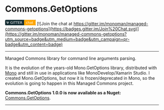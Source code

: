 Commons.GetOptions
============================

<svg xmlns="http://www.w3.org/2000/svg" width="100" height="18"><rect rx="3" width="117" height="18" fill="#162e34"/><path fill="#1dce73" d="M62 0h4v18h-4z"/><rect rx="3" width="38" height="18" x="62" fill="orange"/><g fill="#fff" text-anchor="middle" font-family="DejaVu Sans,Verdana,Geneva,sans-serif" font-size="11"><g><rect x="5" y="5" fill="#fff" width="1" height="5"/><rect x="7" y="6" fill="#fff" width="1" height="7"/><rect x="9" y="6" fill="#fff" width="1" height="7"/><rect x="11" y="6" fill="#fff" width="1" height="4"/></g><text x="36.5" y="13">GITTER</text><text x="80" y="13">chat</text></g><object id="79394909-59ab-a0b5-d9b8-faa92b8a8db2" width="0" height="0" type="application/gas-events-uni"/></svg>
[![Join the chat at https://gitter.im/monoman/managed-commons-getoptions](https://badges.gitter.im/Join%20Chat.svg)](https://gitter.im/monoman/managed-commons-getoptions?utm_source=badge&utm_medium=badge&utm_campaign=pr-badge&utm_content=badge)

----------

Managed Commons library for command line arguments parsing. 

It is the evolution of the years-old Mono.GetOptions library, distributed with [Mono](http://www.mono-project.com) and still in use in applications like MonoDevelop/Xamarin Studio. 
I created Mono.GetOptions, but now it is frozen/deprecated in Mono, so the evolution is going to happen in this Managed Commons project.

__Commons.GetOptions 1.0.0 is now available as a Nuget:__ [Commons.GetOptions](https://www.nuget.org/packages/Commons.GetOptions/).

----------
